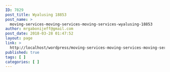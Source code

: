 ```yaml
---
ID: 7829
post_title: Wyalusing 18853
post_name: >
  moving-services-moving-services-moving-services-wyalusing-18853
author: mrgabonijeff@gmail.com
post_date: 2018-03-28 01:47:52
layout: page
link: >
  http://localhost/wordpress/moving-services-moving-services-moving-services-wyalusing-18853/
published: true
tags: [ ]
categories: [ ]
---
```

